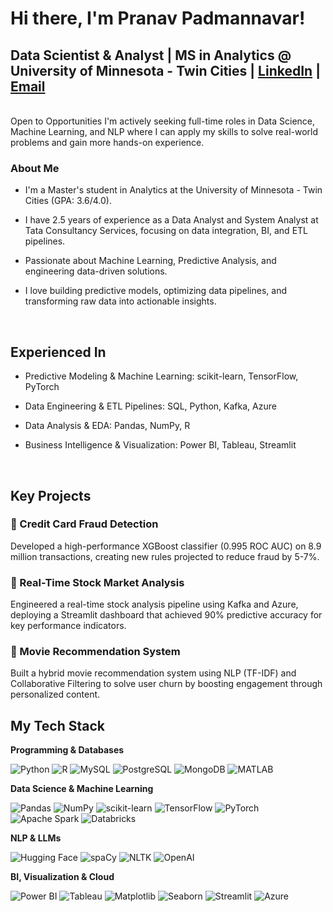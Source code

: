 # Hi there, I'm Pranav Padmannavar!
## Data Scientist & Analyst | MS in Analytics @ University of Minnesota - Twin Cities | [LinkedIn](https://www.linkedin.com/in/pranavsp108/) | [Email](mailto:padma062@umn.edu)
<br/>
Open to Opportunities I'm actively seeking full-time roles in Data Science, Machine Learning, and NLP where I can apply my skills to solve real-world problems and gain more hands-on experience.
<br/>

### About Me 

- I'm a Master's student in Analytics at the University of Minnesota - Twin Cities (GPA: 3.6/4.0).

- I have 2.5 years of experience as a Data Analyst and System Analyst at Tata Consultancy Services, focusing on data integration, BI, and ETL pipelines.

- Passionate about Machine Learning, Predictive Analysis, and engineering data-driven solutions.

- I love building predictive models, optimizing data pipelines, and transforming raw data into actionable insights.

<br/>

## Experienced In
- Predictive Modeling & Machine Learning: scikit-learn, TensorFlow, PyTorch

- Data Engineering & ETL Pipelines: SQL, Python, Kafka, Azure

- Data Analysis & EDA: Pandas, NumPy, R

- Business Intelligence & Visualization: Power BI, Tableau, Streamlit

<br/>

## Key Projects
### 🔹 Credit Card Fraud Detection
Developed a high-performance XGBoost classifier (0.995 ROC AUC) on 8.9 million transactions, creating new rules projected to reduce fraud by 5-7%.

### 🔹 Real-Time Stock Market Analysis
Engineered a real-time stock analysis pipeline using Kafka and Azure, deploying a Streamlit dashboard that achieved 90% predictive accuracy for key performance indicators.

### 🔹 Movie Recommendation System
Built a hybrid movie recommendation system using NLP (TF-IDF) and Collaborative Filtering to solve user churn by boosting engagement through personalized content.




## My Tech Stack

**Programming & Databases**

![Python](https://img.shields.io/badge/Python-3776AB?style=for-the-badge&logo=python&logoColor=white) 
![R](https://img.shields.io/badge/R-276DC3?style=for-the-badge&logo=r&logoColor=white) 
![MySQL](https://img.shields.io/badge/MySQL-4479A1?style=for-the-badge&logo=mysql&logoColor=white) 
![PostgreSQL](https://img.shields.io/badge/PostgreSQL-4169E1?style=for-the-badge&logo=postgresql&logoColor=white) 
![MongoDB](https://img.shields.io/badge/MongoDB-47A248?style=for-the-badge&logo=mongodb&logoColor=white) 
![MATLAB](https://img.shields.io/badge/MATLAB-0076A8?style=for-the-badge&logo=mathworks&logoColor=white)

**Data Science & Machine Learning**

![Pandas](https://img.shields.io/badge/Pandas-150458?style=for-the-badge&logo=pandas&logoColor=white) 
![NumPy](https://img.shields.io/badge/NumPy-013243?style=for-the-badge&logo=numpy&logoColor=white) 
![scikit-learn](https://img.shields.io/badge/scikit--learn-F7931E?style=for-the-badge&logo=scikit-learn&logoColor=white) 
![TensorFlow](https://img.shields.io/badge/TensorFlow-FF6F00?style=for-the-badge&logo=tensorflow&logoColor=white) 
![PyTorch](https://img.shields.io/badge/PyTorch-EE4C2C?style=for-the-badge&logo=pytorch&logoColor=white) 
![Apache Spark](https://img.shields.io/badge/Apache%20Spark-E25A1C?style=for-the-badge&logo=apache-spark&logoColor=white) 
![Databricks](https://img.shields.io/badge/Databricks-FF3621?style=for-the-badge&logo=databricks&logoColor=white)

**NLP & LLMs**

![Hugging Face](https://img.shields.io/badge/Hugging%20Face-FFD21E?style=for-the-badge&logo=huggingface&logoColor=black)
![spaCy](https://img.shields.io/badge/spaCy-09A3D5?style=for-the-badge&logo=spacy&logoColor=white)
![NLTK](https://img.shields.io/badge/NLTK-3776AB?style=for-the-badge&logo=nltk&logoColor=white)
![OpenAI](https://img.shields.io/badge/OpenAI-412991?style=for-the-badge&logo=openai&logoColor=white)

**BI, Visualization & Cloud**

![Power BI](https://img.shields.io/badge/Power%20BI-F2C811?style=for-the-badge&logo=power-bi&logoColor=black) 
![Tableau](https://img.shields.io/badge/Tableau-E97627?style=for-the-badge&logo=tableau&logoColor=white) 
![Matplotlib](https://img.shields.io/badge/Matplotlib-313131?style=for-the-badge&logo=matplotlib&logoColor=white) 
![Seaborn](https://img.shields.io/badge/Seaborn-313131?style=for-the-badge&logo=seaborn&logoColor=white) 
![Streamlit](https://img.shields.io/badge/Streamlit-FF4B4B?style=for-the-badge&logo=streamlit&logoColor=white) 
![Azure](https://img.shields.io/badge/Microsoft%20Azure-0078D4?style=for-the-badge&logo=microsoft-azure&logoColor=white)
